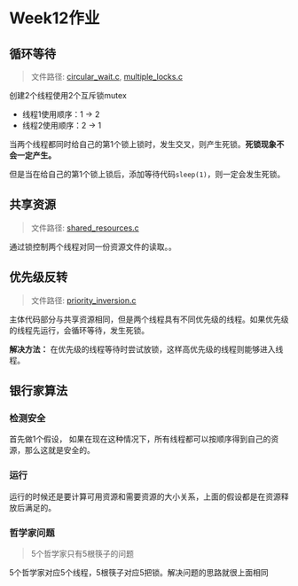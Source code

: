 # Week12作业

## 循环等待
> 文件路径: [circular_wait.c](./circular_wait.c), [multiple_locks.c](./multiple_locks.c)

创建2个线程使用2个互斥锁mutex
* 线程1使用顺序：1 -> 2
* 线程2使用顺序：2 -> 1

当两个线程都同时给自己的第1个锁上锁时，发生交叉，则产生死锁。**死锁现象不会一定产生。**

但是当在给自己的第1个锁上锁后，添加等待代码`sleep(1)`，则一定会发生死锁。

## 共享资源
> 文件路径: [shared_resources.c](./shared_resources.c)

通过锁控制两个线程对同一份资源文件的读取。。

## 优先级反转
> 文件路径: [priority_inversion.c](./priority_inversion.c)

主体代码部分与共享资源相同，但是两个线程具有不同优先级的线程。如果优先级的线程先运行，会循环等待，发生死锁。

**解决方法：** 在优先级的线程等待时尝试放锁，这样高优先级的线程则能够进入线程。

## 银行家算法

### 检测安全
首先做1个假设， 如果在现在这种情况下，所有线程都可以按顺序得到自己的资源，那么这就是安全的。

### 运行
运行的时候还是要计算可用资源和需要资源的大小关系，上面的假设都是在资源释放后满足的。

### 哲学家问题
> 5个哲学家只有5根筷子的问题

5个哲学家对应5个线程，5根筷子对应5把锁。解决问题的思路就很上面相同
